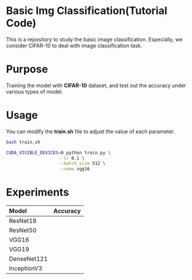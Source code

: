 # Basic Img Classification(Tutorial Code)

This is a repository to study the basic image classification.
Especially, we consider CIFAR-10 to deal with image classification task.

# Purpose
Training the model with **CIFAR-10** dataset, and test out the accuracy under various types of model.

# Usage
You can modify the **train.sh** file to adjust the value of each parameter.

```bash
bash train.sh
```
```bash
CUDA_VISIBLE_DEVICES=0 python train.py \
                    --lr 0.1 \
                    --batch_size 512 \
                    --name vgg16
```

# Experiments

| Model |  Accuracy  |  
| :------------ | :------------|
| ResNet18 | |
| ResNet50 | |
| VGG16 | |
| VGG19 | |
| DenseNet121 | |
| InceptionV3 | |

